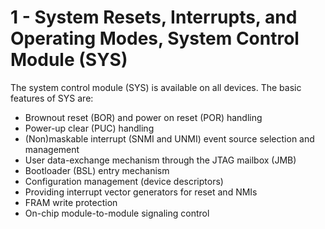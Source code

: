 # 1 - System Resets, Interrupts, and Operating Modes, System Control Module (SYS)

The system control module (SYS) is available on all devices. The basic features of SYS are:

- Brownout reset (BOR) and power on reset (POR) handling
- Power-up clear (PUC) handling
- (Non)maskable interrupt (SNMI and UNMI) event source selection and management
- User data-exchange mechanism through the JTAG mailbox (JMB)
- Bootloader (BSL) entry mechanism
- Configuration management (device descriptors)
- Providing interrupt vector generators for reset and NMIs
- FRAM write protection
- On-chip module-to-module signaling control
